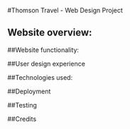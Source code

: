 #Thomson Travel - Web Design Project


## Website overview:


##Website functionality:

##User design experience

##Technologies used:

##Deployment

##Testing

##Credits